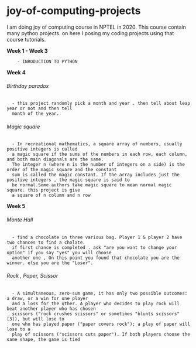 # joy-of-computing-projects
I am doing joy of computing course in NPTEL in 2020. This course contain many python projects. on here I posing my coding projects using that course tutorials.

**Week 1 - Week 3**

        - INRODUCTION TO PYTHON
      
**Week 4**

   <h6>Birthday paradox</h6>
      
      - this project randomly pick a month and year . then tell about leap year or not and then tell 
      month of the year.
   
   <h6> Magic square </h6>
   
      - In recreational mathematics, a square array of numbers, usually positive integers is called
      a magic square if the sums of the numbers in each row, each column, and both main diagonals are the same.
      The integer n (where n is the number of integers on a side) is the order of the magic square and the constant 
      sum is called the magic constant. If the array includes just the positive integers , the magic square is said to
      be normal.Some authors take magic square to mean normal magic square. this project is give 
      a square of n column and n row

**Week 5**

   <h6>Monte Hall</h6>
      
      - find a chocolate in three various bag. Player 1 & player 2 have two chances to find a cholate.
      if first chance is completed . ask "are you want to change your option" if you say "yes" you will choose
      another one , On this point you found that chocolate you are the winner. else you are the "Loser".
   
   <h6> Rock , Paper, Scissor </h6>
   
      - A simultaneous, zero-sum game, it has only two possible outcomes: a draw, or a win for one player
      and a loss for the other. A player who decides to play rock will beat another player who has chosen 
      scissors ("rock crushes scissors" or sometimes "blunts scissors"[3]), but will lose to 
      one who has played paper ("paper covers rock"); a play of paper will lose to a
      play of scissors ("scissors cuts paper"). If both players choose the same shape, the game is tied 
